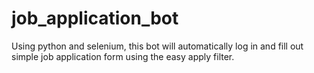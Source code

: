 # job_application_bot
Using python and selenium, this bot will automatically log in and fill out simple job application form using the easy apply filter.
